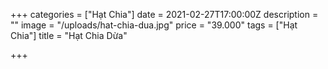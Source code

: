 +++
categories = ["Hạt Chia"]
date = 2021-02-27T17:00:00Z
description = ""
image = "/uploads/hat-chia-dua.jpg"
price = "39.000"
tags = ["Hạt Chia"]
title = "Hạt Chia Dừa"

+++
